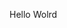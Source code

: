 Hello Wolrd
















































































































































































































































































































































































































































































































































































































































































































































































































































































































































































































































































































































































































































